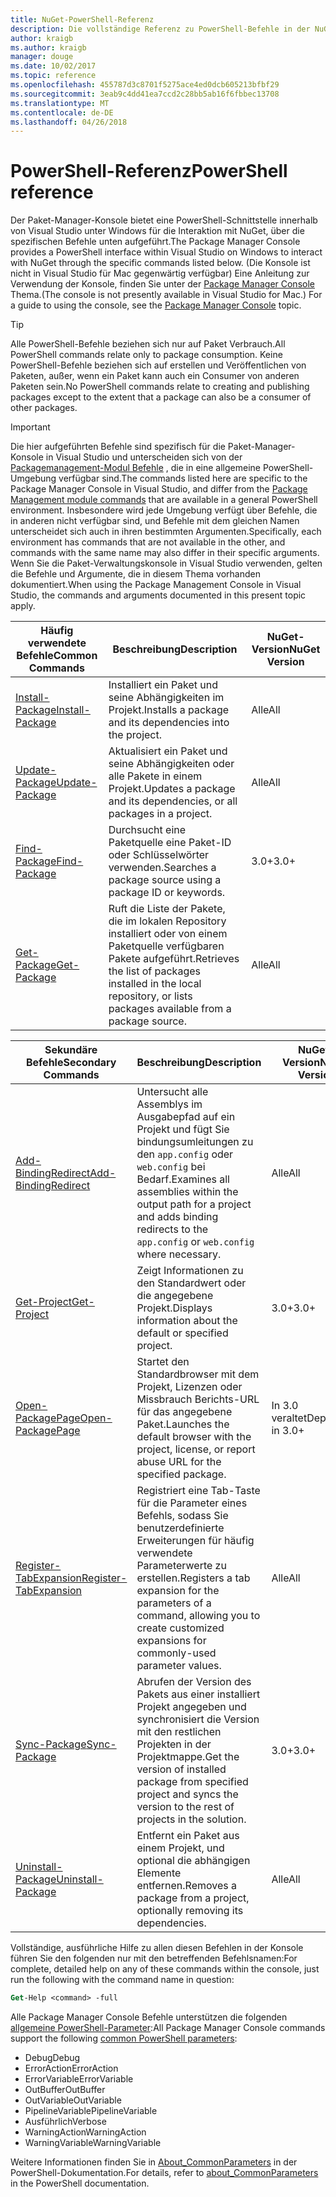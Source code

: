 ```yaml
---
title: NuGet-PowerShell-Referenz
description: Die vollständige Referenz zu PowerShell-Befehle in der NuGet-Paket-Manager-Konsole in Visual Studio verfügbar.
author: kraigb
ms.author: kraigb
manager: douge
ms.date: 10/02/2017
ms.topic: reference
ms.openlocfilehash: 455787d3c8701f5275ace4ed0dcb605213bfbf29
ms.sourcegitcommit: 3eab9c4dd41ea7ccd2c28bb5ab16f6fbbec13708
ms.translationtype: MT
ms.contentlocale: de-DE
ms.lasthandoff: 04/26/2018
---
```

# <a name="powershell-reference"></a><span data-ttu-id="d80a7-103">PowerShell-Referenz</span><span class="sxs-lookup"><span data-stu-id="d80a7-103">PowerShell reference</span></span>

<span data-ttu-id="d80a7-104">Der Paket-Manager-Konsole bietet eine PowerShell-Schnittstelle innerhalb von Visual Studio unter Windows für die Interaktion mit NuGet, über die spezifischen Befehle unten aufgeführt.</span><span class="sxs-lookup"><span data-stu-id="d80a7-104">The Package Manager Console provides a PowerShell interface within Visual Studio on Windows to interact with NuGet through the specific commands listed below.</span></span> <span data-ttu-id="d80a7-105">(Die Konsole ist nicht in Visual Studio für Mac gegenwärtig verfügbar) Eine Anleitung zur Verwendung der Konsole, finden Sie unter der [Package Manager Console](../tools/package-manager-console.md) Thema.</span><span class="sxs-lookup"><span data-stu-id="d80a7-105">(The console is not presently available in Visual Studio for Mac.) For a guide to using the console, see the [Package Manager Console](../tools/package-manager-console.md) topic.</span></span>

> [!Tip]
> <span data-ttu-id="d80a7-106">Alle PowerShell-Befehle beziehen sich nur auf Paket Verbrauch.</span><span class="sxs-lookup"><span data-stu-id="d80a7-106">All PowerShell commands relate only to package consumption.</span></span> <span data-ttu-id="d80a7-107">Keine PowerShell-Befehle beziehen sich auf erstellen und Veröffentlichen von Paketen, außer, wenn ein Paket kann auch ein Consumer von anderen Paketen sein.</span><span class="sxs-lookup"><span data-stu-id="d80a7-107">No PowerShell commands relate to creating and publishing packages except to the extent that a package can also be a consumer of other packages.</span></span>

> [!Important]
> <span data-ttu-id="d80a7-108">Die hier aufgeführten Befehle sind spezifisch für die Paket-Manager-Konsole in Visual Studio und unterscheiden sich von der [Packagemanagement-Modul Befehle](/powershell/module/packagemanagement/?view=powershell-6) , die in eine allgemeine PowerShell-Umgebung verfügbar sind.</span><span class="sxs-lookup"><span data-stu-id="d80a7-108">The commands listed here are specific to the Package Manager Console in Visual Studio, and differ from the [Package Management module commands](/powershell/module/packagemanagement/?view=powershell-6) that are available in a general PowerShell environment.</span></span> <span data-ttu-id="d80a7-109">Insbesondere wird jede Umgebung verfügt über Befehle, die in anderen nicht verfügbar sind, und Befehle mit dem gleichen Namen unterscheidet sich auch in ihren bestimmten Argumenten.</span><span class="sxs-lookup"><span data-stu-id="d80a7-109">Specifically, each environment has commands that are not available in the other, and commands with the same name may also differ in their specific arguments.</span></span> <span data-ttu-id="d80a7-110">Wenn Sie die Paket-Verwaltungskonsole in Visual Studio verwenden, gelten die Befehle und Argumente, die in diesem Thema vorhanden dokumentiert.</span><span class="sxs-lookup"><span data-stu-id="d80a7-110">When using the Package Management Console in Visual Studio, the commands and arguments documented in this present topic apply.</span></span>

| <span data-ttu-id="d80a7-111">Häufig verwendete Befehle</span><span class="sxs-lookup"><span data-stu-id="d80a7-111">Common Commands</span></span> | <span data-ttu-id="d80a7-112">Beschreibung</span><span class="sxs-lookup"><span data-stu-id="d80a7-112">Description</span></span> | <span data-ttu-id="d80a7-113">NuGet-Version</span><span class="sxs-lookup"><span data-stu-id="d80a7-113">NuGet Version</span></span> |
| --- | --- | --- |
| [<span data-ttu-id="d80a7-114">Install-Package</span><span class="sxs-lookup"><span data-stu-id="d80a7-114">Install-Package</span></span>](ps-ref-install-package.md) | <span data-ttu-id="d80a7-115">Installiert ein Paket und seine Abhängigkeiten im Projekt.</span><span class="sxs-lookup"><span data-stu-id="d80a7-115">Installs a package and its dependencies into the project.</span></span> | <span data-ttu-id="d80a7-116">Alle</span><span class="sxs-lookup"><span data-stu-id="d80a7-116">All</span></span> |
| [<span data-ttu-id="d80a7-117">Update-Package</span><span class="sxs-lookup"><span data-stu-id="d80a7-117">Update-Package</span></span>](ps-ref-update-package.md) | <span data-ttu-id="d80a7-118">Aktualisiert ein Paket und seine Abhängigkeiten oder alle Pakete in einem Projekt.</span><span class="sxs-lookup"><span data-stu-id="d80a7-118">Updates a package and its dependencies, or all packages in a project.</span></span> | <span data-ttu-id="d80a7-119">Alle</span><span class="sxs-lookup"><span data-stu-id="d80a7-119">All</span></span> |
| [<span data-ttu-id="d80a7-120">Find-Package</span><span class="sxs-lookup"><span data-stu-id="d80a7-120">Find-Package</span></span>](ps-ref-find-package.md) | <span data-ttu-id="d80a7-121">Durchsucht eine Paketquelle eine Paket-ID oder Schlüsselwörter verwenden.</span><span class="sxs-lookup"><span data-stu-id="d80a7-121">Searches a package source using a package ID or keywords.</span></span> | <span data-ttu-id="d80a7-122">3.0+</span><span class="sxs-lookup"><span data-stu-id="d80a7-122">3.0+</span></span> |
| [<span data-ttu-id="d80a7-123">Get-Package</span><span class="sxs-lookup"><span data-stu-id="d80a7-123">Get-Package</span></span>](ps-ref-get-package.md) | <span data-ttu-id="d80a7-124">Ruft die Liste der Pakete, die im lokalen Repository installiert oder von einem Paketquelle verfügbaren Pakete aufgeführt.</span><span class="sxs-lookup"><span data-stu-id="d80a7-124">Retrieves the list of packages installed in the local repository, or lists packages available from a package source.</span></span> | <span data-ttu-id="d80a7-125">Alle</span><span class="sxs-lookup"><span data-stu-id="d80a7-125">All</span></span> |

| <span data-ttu-id="d80a7-126">Sekundäre Befehle</span><span class="sxs-lookup"><span data-stu-id="d80a7-126">Secondary Commands</span></span> | <span data-ttu-id="d80a7-127">Beschreibung</span><span class="sxs-lookup"><span data-stu-id="d80a7-127">Description</span></span> | <span data-ttu-id="d80a7-128">NuGet-Version</span><span class="sxs-lookup"><span data-stu-id="d80a7-128">NuGet Version</span></span> |
| --- | --- | --- |
| [<span data-ttu-id="d80a7-129">Add-BindingRedirect</span><span class="sxs-lookup"><span data-stu-id="d80a7-129">Add-BindingRedirect</span></span>](ps-ref-add-bindingredirect.md) | <span data-ttu-id="d80a7-130">Untersucht alle Assemblys im Ausgabepfad auf ein Projekt und fügt Sie bindungsumleitungen zu den `app.config` oder `web.config` bei Bedarf.</span><span class="sxs-lookup"><span data-stu-id="d80a7-130">Examines all assemblies within the output path for a project and adds binding redirects to the `app.config` or `web.config` where necessary.</span></span> | <span data-ttu-id="d80a7-131">Alle</span><span class="sxs-lookup"><span data-stu-id="d80a7-131">All</span></span> |
| [<span data-ttu-id="d80a7-132">Get-Project</span><span class="sxs-lookup"><span data-stu-id="d80a7-132">Get-Project</span></span>](ps-ref-get-project.md) | <span data-ttu-id="d80a7-133">Zeigt Informationen zu den Standardwert oder die angegebene Projekt.</span><span class="sxs-lookup"><span data-stu-id="d80a7-133">Displays information about the default or specified project.</span></span> | <span data-ttu-id="d80a7-134">3.0+</span><span class="sxs-lookup"><span data-stu-id="d80a7-134">3.0+</span></span> |
| [<span data-ttu-id="d80a7-135">Open-PackagePage</span><span class="sxs-lookup"><span data-stu-id="d80a7-135">Open-PackagePage</span></span>](ps-ref-open-packagepage.md) | <span data-ttu-id="d80a7-136">Startet den Standardbrowser mit dem Projekt, Lizenzen oder Missbrauch Berichts-URL für das angegebene Paket.</span><span class="sxs-lookup"><span data-stu-id="d80a7-136">Launches the default browser with the project, license, or report abuse URL for the specified package.</span></span> | <span data-ttu-id="d80a7-137">In 3.0 veraltet</span><span class="sxs-lookup"><span data-stu-id="d80a7-137">Deprecated in 3.0+</span></span> |
| [<span data-ttu-id="d80a7-138">Register-TabExpansion</span><span class="sxs-lookup"><span data-stu-id="d80a7-138">Register-TabExpansion</span></span>](ps-ref-register-tabexpansion.md) | <span data-ttu-id="d80a7-139">Registriert eine Tab-Taste für die Parameter eines Befehls, sodass Sie benutzerdefinierte Erweiterungen für häufig verwendete Parameterwerte zu erstellen.</span><span class="sxs-lookup"><span data-stu-id="d80a7-139">Registers a tab expansion for the parameters of a command, allowing you to create customized expansions for commonly-used parameter values.</span></span> | <span data-ttu-id="d80a7-140">Alle</span><span class="sxs-lookup"><span data-stu-id="d80a7-140">All</span></span> |
| [<span data-ttu-id="d80a7-141">Sync-Package</span><span class="sxs-lookup"><span data-stu-id="d80a7-141">Sync-Package</span></span>](ps-ref-sync-package.md) | <span data-ttu-id="d80a7-142">Abrufen der Version des Pakets aus einer installiert Projekt angegeben und synchronisiert die Version mit den restlichen Projekten in der Projektmappe.</span><span class="sxs-lookup"><span data-stu-id="d80a7-142">Get the version of installed package from specified project and syncs the version to the rest of projects in the solution.</span></span> | <span data-ttu-id="d80a7-143">3.0+</span><span class="sxs-lookup"><span data-stu-id="d80a7-143">3.0+</span></span> |
| [<span data-ttu-id="d80a7-144">Uninstall-Package</span><span class="sxs-lookup"><span data-stu-id="d80a7-144">Uninstall-Package</span></span>](ps-ref-uninstall-package.md) | <span data-ttu-id="d80a7-145">Entfernt ein Paket aus einem Projekt, und optional die abhängigen Elemente entfernen.</span><span class="sxs-lookup"><span data-stu-id="d80a7-145">Removes a package from a project, optionally removing its dependencies.</span></span> | <span data-ttu-id="d80a7-146">Alle</span><span class="sxs-lookup"><span data-stu-id="d80a7-146">All</span></span> |

<span data-ttu-id="d80a7-147">Vollständige, ausführliche Hilfe zu allen diesen Befehlen in der Konsole führen Sie den folgenden nur mit den betreffenden Befehlsnamen:</span><span class="sxs-lookup"><span data-stu-id="d80a7-147">For complete, detailed help on any of these commands within the console, just run the following with the command name in question:</span></span>

```ps
Get-Help <command> -full
```

<span data-ttu-id="d80a7-148">Alle Package Manager Console Befehle unterstützen die folgenden [allgemeine PowerShell-Parameter](http://go.microsoft.com/fwlink/?LinkID=113216):</span><span class="sxs-lookup"><span data-stu-id="d80a7-148">All Package Manager Console commands support the following [common PowerShell parameters](http://go.microsoft.com/fwlink/?LinkID=113216):</span></span>

- <span data-ttu-id="d80a7-149">Debug</span><span class="sxs-lookup"><span data-stu-id="d80a7-149">Debug</span></span>
- <span data-ttu-id="d80a7-150">ErrorAction</span><span class="sxs-lookup"><span data-stu-id="d80a7-150">ErrorAction</span></span>
- <span data-ttu-id="d80a7-151">ErrorVariable</span><span class="sxs-lookup"><span data-stu-id="d80a7-151">ErrorVariable</span></span>
- <span data-ttu-id="d80a7-152">OutBuffer</span><span class="sxs-lookup"><span data-stu-id="d80a7-152">OutBuffer</span></span>
- <span data-ttu-id="d80a7-153">OutVariable</span><span class="sxs-lookup"><span data-stu-id="d80a7-153">OutVariable</span></span>
- <span data-ttu-id="d80a7-154">PipelineVariable</span><span class="sxs-lookup"><span data-stu-id="d80a7-154">PipelineVariable</span></span>
- <span data-ttu-id="d80a7-155">Ausführlich</span><span class="sxs-lookup"><span data-stu-id="d80a7-155">Verbose</span></span>
- <span data-ttu-id="d80a7-156">WarningAction</span><span class="sxs-lookup"><span data-stu-id="d80a7-156">WarningAction</span></span>
- <span data-ttu-id="d80a7-157">WarningVariable</span><span class="sxs-lookup"><span data-stu-id="d80a7-157">WarningVariable</span></span>

<span data-ttu-id="d80a7-158">Weitere Informationen finden Sie in [About_CommonParameters](http://go.microsoft.com/fwlink/?LinkID=113216) in der PowerShell-Dokumentation.</span><span class="sxs-lookup"><span data-stu-id="d80a7-158">For details, refer to [about_CommonParameters](http://go.microsoft.com/fwlink/?LinkID=113216) in the PowerShell documentation.</span></span>
